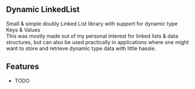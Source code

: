 <h2> Dynamic LinkedList </h2>
Small & simple doubly Linked List library with support for dynamic type Keys & Values <br>
This was mostly made out of my personal interest for linked lists & data structures, but can also be used practically in applications where one might want to store and retrieve dynamic type data with little hassle. 

<h2>Features</h2>

* TODO
